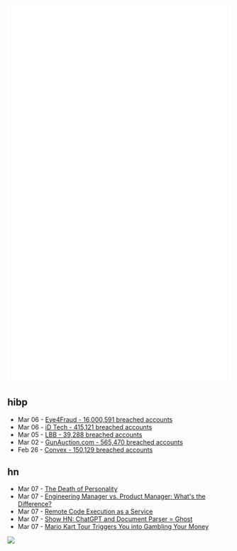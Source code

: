 ![Metrics](https://raw.githubusercontent.com/phixion/phixion/master/metrics.svg)

## hibp

<!--
for https://github.com/phixion/phixion/blob/main/.github/workflows/feeds.yml
-->
<!--START_SECTION:haveibeenpwnd-->
- Mar 06 - [Eye4Fraud - 16,000,591 breached accounts](https://haveibeenpwned.com/PwnedWebsites#Eye4Fraud)
- Mar 06 - [iD Tech - 415,121 breached accounts](https://haveibeenpwned.com/PwnedWebsites#iDTech)
- Mar 05 - [LBB - 39,288 breached accounts](https://haveibeenpwned.com/PwnedWebsites#LBB)
- Mar 02 - [GunAuction.com - 565,470 breached accounts](https://haveibeenpwned.com/PwnedWebsites#GunAuction)
- Feb 26 - [Convex - 150,129 breached accounts](https://haveibeenpwned.com/PwnedWebsites#Convex)
<!--END_SECTION:haveibeenpwnd-->

## hn

<!--
for https://github.com/phixion/phixion/blob/main/.github/workflows/feeds.yml
-->
<!--START_SECTION:hn-->
- Mar 07 - [The Death of Personality](https://bt.ht/death-of-personality/)
- Mar 07 - [Engineering Manager vs. Product Manager: What&#x27;s the Difference?](https://blog.get-merit.com/engineering-manager-vs-product-manager-whats-the-difference/)
- Mar 07 - [Remote Code Execution as a Service](https://earthly.dev/blog/remote-code-execution/)
- Mar 07 - [Show HN: ChatGPT and Document Parser = Ghost](https://www.ghostextension.com/)
- Mar 07 - [Mario Kart Tour Triggers You into Gambling Your Money](https://growth.design/case-studies/mario-kart-revenue-model)
<!--END_SECTION:hn-->

<!--
for https://yhype.me
-->
![](https://hit.yhype.me/github/profile?user_id=13013670)
